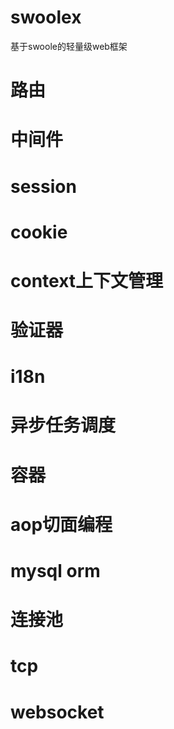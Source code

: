 # swoolex
基于swoole的轻量级web框架

# 路由

# 中间件

# session

# cookie

# context上下文管理

# 验证器

# i18n

# 异步任务调度

# 容器

# aop切面编程

# mysql orm

# 连接池

# tcp

# websocket
